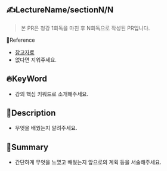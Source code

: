 ## ✍LectureName/sectionN/N
> 본 PR은 청강 1회독을 마친 후 N회독으로 작성된 PR입니다.

🔗Reference
- [참고자료](https://# "참고자료")
- 없다면 지워주세요.

## 🔥KeyWord
- 강의 핵심 키워드로 소개해주세요.

## 📝Description
- 무엇을 배웠는지 알려주세요.

## 📌Summary
- 간단하게 무엇을 느꼈고 배웠는지 앞으로의 계획 등을 서술해주세요.
